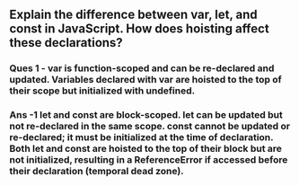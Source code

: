 ## Explain the difference between var, let, and const in JavaScript. How does hoisting affect these declarations?
### Ques 1 - var is function-scoped and can be re-declared and updated. Variables declared with var are hoisted to the top of their scope but initialized with undefined.
### Ans -1  let and const are block-scoped. let can be updated but not re-declared in the same scope. const cannot be updated or re-declared; it must be initialized at the time of declaration. Both let and const are hoisted to the top of their block but are not initialized, resulting in a ReferenceError if accessed before their declaration (temporal dead zone).